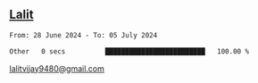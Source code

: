 ## [Lalit](https://lalit.sh)

<!--START_SECTION:waka-->

```txt
From: 28 June 2024 - To: 05 July 2024

Other   0 secs          █████████████████████████   100.00 %
```

<!--END_SECTION:waka-->

lalitvijay9480@gmail.com
